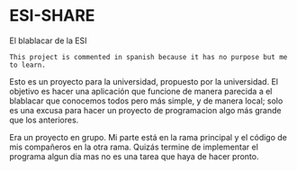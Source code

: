 # ESI-SHARE
El blablacar de la ESI

	This project is commented in spanish because it has no purpose but me to learn.
	
	
Esto es un proyecto para la universidad, propuesto por la universidad. El
objetivo es hacer una aplicación que funcione de manera parecida a el blablacar
que conocemos todos pero más simple, y de manera local; solo es una excusa para
hacer un proyecto de programacion algo más grande que los anteriores.

Era un proyecto en grupo. Mi parte está en la rama principal y el código de mis
compañeros en la otra rama. Quizás termine de implementar el programa algun dia
mas no es una tarea que haya de hacer pronto.
